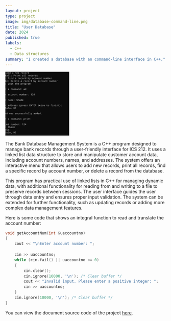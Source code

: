 ```yaml
---
layout: project
type: project
image: img/database-command-line.png
title: "User Database"
date: 2024
published: true
labels:
  - C++
  - Data structures
summary: "I created a database with an command-line interface in C++."
---
```


<div class="text-center p-4">
  <img width="200px" src="../img/database-command-line.png" class="img-thumbnail" >
</div>

The Bank Database Management System is a C++ program designed to manage bank records through a user-friendly interface for ICS 212. It uses a linked list data structure to store and manipulate customer account data, including account numbers, names, and addresses. The system offers an interactive menu that allows users to add new records, print all records, find a specific record by account number, or delete a record from the database.

This program has practical use of linked lists in C++ for managing dynamic data, with additional functionality for reading from and writing to a file to preserve records between sessions. The user interface guides the user through data entry and ensures proper input validation. The system can be extended for further functionality, such as updating records or adding more complex data management features.

Here is some code that shows an integral function to read and translate the account number:

```cpp
void getAccountNum(int &uaccountno)
{
    cout << "\nEnter account number: ";

    cin >> uaccountno;
    while (cin.fail() || uaccountno <= 0)
    {
        cin.clear();
        cin.ignore(10000, '\n'); /* Clear buffer */
        cout << "Invalid input. Please enter a positive integer: ";
        cin >> uaccountno;
    }
    cin.ignore(10000, '\n'); /* Clear buffer */
}
```

You can view the document source code of the project [here](https://github.com/shadematsumoto/User-Database).
